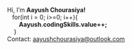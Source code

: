 Hi, I’m **Aayush Chourasiya!**\
&nbsp;&nbsp;&nbsp;for(int i = 0; i>=0; i++){\
&nbsp;&nbsp;&nbsp;&nbsp;&nbsp;&nbsp;     **Aayush.codingSkills.value++;**\
&nbsp;&nbsp;&nbsp;  }\
Contact: aayushchourasiya@outlook.com
